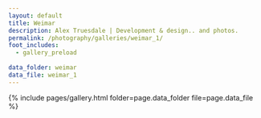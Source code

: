 ```yaml
---
layout: default
title: Weimar
description: Alex Truesdale | Development & design.. and photos.
permalink: /photography/galleries/weimar_1/
foot_includes:
  - gallery_preload
  
data_folder: weimar
data_file: weimar_1
---
```

{% include pages/gallery.html folder=page.data_folder file=page.data_file %}
